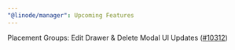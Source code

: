 ```yaml
---
"@linode/manager": Upcoming Features
---
```


Placement Groups: Edit Drawer & Delete Modal UI Updates ([#10312](https://github.com/linode/manager/pull/10312))
